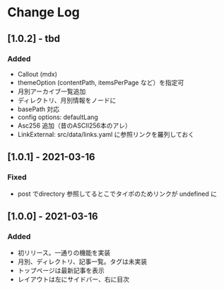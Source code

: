
# Change Log

## [1.0.2] - tbd
### Added
- Callout (mdx)
- themeOption (contentPath, itemsPerPage など）を指定可
- 月別アーカイブ一覧追加
- ディレクトリ、月別情報をノードに
- basePath 対応
- config options: defaultLang
- Asc256 追加（昔のASCII256本のアレ）
- LinkExternal: src/data/links.yaml に参照リンクを羅列しておく

## [1.0.1] - 2021-03-16
### Fixed
- post でdirectory 参照してるとこでタイポのためリンクが undefined に

## [1.0.0] - 2021-03-16
### Added
- 初リリース。一通りの機能を実装
- 月別、ディレクトリ、記事一覧。タグは未実装
- トップページは最新記事を表示
- レイアウトは左にサイドバー、右に目次

